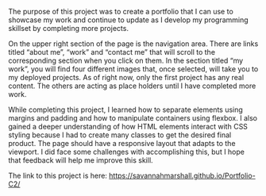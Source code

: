 The purpose of this project was to create a portfolio that I can use to showcase my work and continue to update as I develop my programming skillset by completing more projects.

On the upper right section of the page is the navigation area. There are links titled “about me”, “work” and “contact me” that will scroll to the corresponding section when you click on them. In the section titled “my work”, you will find four different images that, once selected, will take you to my deployed projects. As of right now, only the first project has any real content. The others are acting as place holders until I have completed more work.

While completing this project, I learned how to separate elements using margins and padding and how to manipulate containers using flexbox. I also gained a deeper understanding of how HTML elements interact with CSS styling because I had to create many classes to get the desired final product. The page should have a responsive layout that adapts to the viewport. I did face some challenges with accomplishing this, but I hope that feedback will help me improve this skill. 

The link to this project is here: https://savannahmarshall.github.io/Portfolio-C2/



